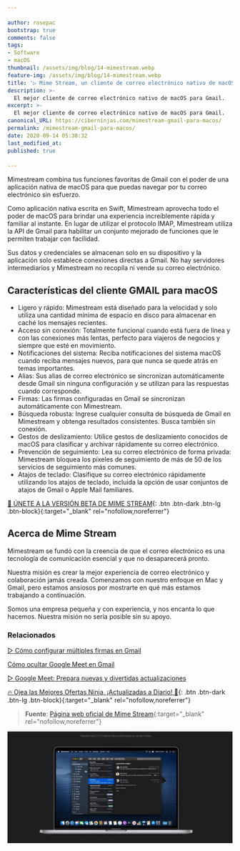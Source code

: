 ```yaml
---

author: rosepac
bootstrap: true
comments: false
tags:
- Software
- macOS
thumbnail: /assets/img/blog/14-mimestream.webp
feature-img: /assets/img/blog/14-mimestream.webp
title: '▷ Mime Stream, un cliente de correo electrónico nativo de macOS para Gmail'
description: >-
  El mejor cliente de correo electrónico nativo de macOS para Gmail.
excerpt: >-
  El mejor cliente de correo electrónico nativo de macOS para Gmail.
canonical_URL: https://ciberninjas.com/mimestream-gmail-para-macos/
permalink: /mimestream-gmail-para-macos/
date: 2020-09-14 05:38:32
last_modified_at: 
published: true

---
```


Mimestream combina tus funciones favoritas de Gmail con el poder de una aplicación nativa de macOS para que puedas navegar por tu correo electrónico sin esfuerzo.

Como aplicación nativa escrita en Swift, Mimestream aprovecha todo el poder de macOS para brindar una experiencia increíblemente rápida y familiar al instante. En lugar de utilizar el protocolo IMAP, Mimestream utiliza la API de Gmail para habilitar un conjunto mejorado de funciones que le permiten trabajar con facilidad.

Sus datos y credenciales se almacenan solo en su dispositivo y la aplicación solo establece conexiones directas a Gmail. No hay servidores intermediarios y Mimestream no recopila ni vende su correo electrónico.

## **Características del cliente GMAIL para macOS**

- Ligero y rápido: Mimestream está diseñado para la velocidad y solo utiliza una cantidad mínima de espacio en disco para almacenar en caché los mensajes recientes.
- Acceso sin conexión: Totalmente funcional cuando está fuera de línea y con las conexiones más lentas, perfecto para viajeros de negocios y siempre que esté en movimiento.
- Notificaciones del sistema: Reciba notificaciones del sistema macOS cuando reciba mensajes nuevos, para que nunca se quede atrás en temas importantes.
- Alias: Sus alias de correo electrónico se sincronizan automáticamente desde Gmail sin ninguna configuración y se utilizan para las respuestas cuando corresponde.
- Firmas: Las firmas configuradas en Gmail se sincronizan automáticamente con Mimestream.
- Búsqueda robusta: Ingrese cualquier consulta de búsqueda de Gmail en Mimestream y obtenga resultados consistentes. Busca también sin conexión.
- Gestos de deslizamiento: Utilice gestos de deslizamiento conocidos de macOS para clasificar y archivar rápidamente su correo electrónico.
- Prevención de seguimiento: Lea su correo electrónico de forma privada: Mimestream bloquea los píxeles de seguimiento de más de 50 de los servicios de seguimiento más comunes.
- Atajos de teclado: Clasifique su correo electrónico rápidamente utilizando los atajos de teclado, incluida la opción de usar conjuntos de atajos de Gmail o Apple Mail familiares.

[💌 ÚNETE A LA VERSIÓN BETA DE MIME STREAM](https://mimestream.com/ "Únete a la versión Beta de Mime Stream"){: .btn .btn-dark .btn-lg .btn-block}{:target="_blank" rel="nofollow,noreferrer"}

## **Acerca de Mime Stream**

Mimestream se fundó con la creencia de que el correo electrónico es una tecnología de comunicación esencial y que no desaparecerá pronto.

Nuestra misión es crear la mejor experiencia de correo electrónico y colaboración jamás creada. Comenzamos con nuestro enfoque en Mac y Gmail, pero estamos ansiosos por mostrarte en qué más estamos trabajando a continuación.

Somos una empresa pequeña y con experiencia, y nos encanta lo que hacemos. Nuestra misión no sería posible sin su apoyo.

### **Relacionados** <!-- omit in toc -->

[▷ Cómo configurar múltiples firmas en Gmail](https://ciberninjas.com/configurar-firmas-gmail/ "Cómo configurar múltiples firmas en Gmail")

[Cómo ocultar Google Meet en Gmail](https://ciberninjas.com/ocultar-google-meet/ "Cómo ocultar Google Meet en Gmail")

[▷ Google Meet: Prepara nuevas y divertidas actualizaciones](https://ciberninjas.com/cambios-google-meet/ "▷ Google Meet: Prepara nuevas y divertidas actualizaciones")

[🔥 Ojea las Mejores Ofertas Ninja, ¡Actualizadas a Diario! 🎁](https://www.amazon.es/shop/cibercursos){: .btn .btn-dark .btn-lg .btn-block}{:target="_blank" rel="nofollow,noreferrer"}

> **Fuente**: [Página web oficial de Mime Stream](https://mimestream.com/ "Página web oficial de Mime Stream"){:target="_blank" rel="nofollow,noreferrer"}

![Mime Stream, un cliente de correo electrónico nativo de macOS para Gmail](/assets/img/blog/14-mimestream.webp "Mime Stream, un cliente de correo electrónico nativo de macOS para Gmail")